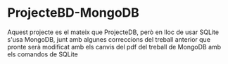 # ProjecteBD-MongoDB
Aquest projecte es el mateix que ProjecteDB, però en lloc de usar SQLite s'usa MongoDB, junt amb algunes correccions del treball anterior 
que pronte serà modificat amb els canvis del pdf del treball de MongoDB amb els comandos de SQLite
